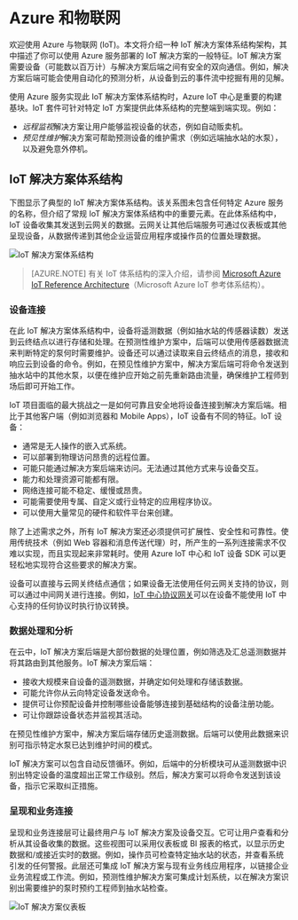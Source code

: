 # Azure 和物联网

欢迎使用 Azure 与物联网 (IoT)。本文将介绍一种 IoT 解决方案体系结构架构，其中描述了你可以使用 Azure 服务部署的 IoT 解决方案的一般特征。IoT 解决方案需要设备（可能数以百万计）与解决方案后端之间有安全的双向通信。例如，解决方案后端可能会使用自动化的预测分析，从设备到云的事件流中挖掘有用的见解。

使用 Azure 服务实现此 IoT 解决方案体系结构时，Azure IoT 中心是重要的构建基块。IoT 套件可针对特定 IoT 方案提供此体系结构的完整端到端实现。例如：

- *远程监视*解决方案让用户能够监视设备的状态，例如自动贩卖机。
- *预见性维护*解决方案可帮助预测设备的维护需求（例如远端抽水站的水泵），以及避免意外停机。

## IoT 解决方案体系结构

下图显示了典型的 IoT 解决方案体系结构。该关系图未包含任何特定 Azure 服务的名称，但介绍了常规 IoT 解决方案体系结构中的重要元素。在此体系结构中，IoT 设备收集其发送到云网关的数据。云网关让其他后端服务可通过仪表板或其他呈现设备，从数据传递到其他企业运营应用程序或操作员的位置处理数据。

![IoT 解决方案体系结构][img-solution-architecture]  


> [AZURE.NOTE] 有关 IoT 体系结构的深入介绍，请参阅 [Microsoft Azure IoT Reference Architecture][lnk-refarch]（Microsoft Azure IoT 参考体系结构）。

### 设备连接

在此 IoT 解决方案体系结构中，设备将遥测数据（例如抽水站的传感器读数）发送到云终结点以进行存储和处理。在预测性维护方案中，后端可以使用传感器数据流来判断特定的泵何时需要维护。设备还可以通过读取来自云终结点的消息，接收和响应云到设备的命令。例如，在预见性维护方案中，解决方案后端可将命令发送到抽水站中的其他水泵，以便在维护应开始之前先重新路由流量，确保维护工程师到场后即可开始工作。

IoT 项目面临的最大挑战之一是如何可靠且安全地将设备连接到解决方案后端。相比于其他客户端（例如浏览器和 Mobile Apps），IoT 设备有不同的特征。IoT 设备：

- 通常是无人操作的嵌入式系统。
- 可以部署到物理访问昂贵的远程位置。
- 可能只能通过解决方案后端来访问。无法通过其他方式来与设备交互。
- 能力和处理资源可能都有限。
- 网络连接可能不稳定、缓慢或昂贵。
- 可能需要使用专属、自定义或行业特定的应用程序协议。
- 可以使用大量常见的硬件和软件平台来创建。

除了上述需求之外，所有 IoT 解决方案还必须提供可扩展性、安全性和可靠性。使用传统技术（例如 Web 容器和消息传送代理）时，所产生的一系列连接需求不仅难以实现，而且实现起来非常耗时。使用 Azure IoT 中心和 IoT 设备 SDK 可以更轻松地实现符合这些要求的解决方案。

设备可以直接与云网关终结点通信；如果设备无法使用任何云网关支持的协议，则可以通过中间网关进行连接。例如，[IoT 中心协议网关][lnk-protocol-gateway]可以在设备不能使用 IoT 中心支持的任何协议时执行协议转换。

### 数据处理和分析

在云中，IoT 解决方案后端是大部份数据的处理位置，例如筛选及汇总遥测数据并将其路由到其他服务。IoT 解决方案后端：

- 接收大规模来自设备的遥测数据，并确定如何处理和存储该数据。 
- 可能允许你从云向特定设备发送命令。
- 提供可让你预配设备并控制哪些设备能够连接到基础结构的设备注册功能。
- 可让你跟踪设备状态并监视其活动。

在预见性维护方案中，解决方案后端存储历史遥测数据。后端可以使用此数据来识别可指示特定水泵已达到维护时间的模式。

IoT 解决方案可以包含自动反馈循环。例如，后端中的分析模块可从遥测数据中识别出特定设备的温度超出正常工作级别。然后，解决方案可以将命令发送到该设备，指示它采取纠正措施。

### 呈现和业务连接

呈现和业务连接层可让最终用户与 IoT 解决方案及设备交互。它可让用户查看和分析从其设备收集的数据。这些视图可以采用仪表板或 BI 报表的格式，以显示历史数据和/或接近实时的数据。例如，操作员可检查特定抽水站的状态，并查看系统引发的任何警报。此层还可集成 IoT 解决方案与现有业务线应用程序，以链接企业业务流程或工作流。例如，预测性维护解决方案可集成计划系统，以在解决方案识别出需要维护的泵时预约工程师到抽水站检查。

![IoT 解决方案仪表板][img-dashboard]  


[img-solution-architecture]: ./media/iot-azure-and-iot/iot-reference-architecture.png
[img-dashboard]: ./media/iot-azure-and-iot/iot-suite.png

[lnk-machinelearning]: /services/machine-learning/
[Azure IoT Suite]: http://azure.microsoft.com/solutions/iot
[lnk-protocol-gateway]: /documentation/articles/iot-hub-protocol-gateway/
[lnk-refarch]: http://download.microsoft.com/download/A/4/D/A4DAD253-BC21-41D3-B9D9-87D2AE6F0719/Microsoft_Azure_IoT_Reference_Architecture.pdf

<!---HONumber=Mooncake_0321_2016-->